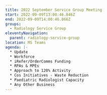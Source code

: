 ```yaml
---
title: 2022 September Service Group Meeting
start: 2022-09-09T13:00:46.846Z
end: 2022-09-09T14:00:46.866Z
groups:
  - Radiology Service Group
eleventyNavigation:
  parent: radiology-service-group
location: MS Teams
agenda: |-
  * U﻿pdate
  * W﻿orkforce
  * i﻿Refer/OrderComms Funding
  * R﻿PAs & MPEs
  * A﻿pproach to 120% Activity
  * Cos Initiatives - Waste Reduction
  * P﻿aediatric Radiologist Capacity
  * A﻿ny Other Business
---
```

